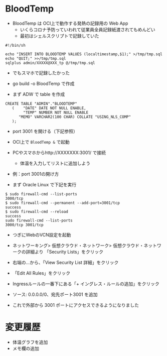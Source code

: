 # BloodTemp

- BloodTemp は OCI上で動作する発熱の記録用の Web App
  - いくらコロナ予防っていわれて従業員全員記録紙渡されてもめんどい
  - 最初はシェルスクリプトで記録していた
```
#!/bin/sh

echo "INSERT INTO BLOODTEMP VALUES (localtimestamp,$1);" >/tmp/tmp.sql
echo "QUIT;" >>/tmp/tmp.sql
sqlplus admin/XXXXX@XXX_tp @/tmp/tmp.sql
```
- でもスマホで記録したかった

- go build -o BloodTemp で作成

- まず ADW で table を作成
```
CREATE TABLE "ADMIN"."BLOODTEMP" 
   (	"DATE" DATE NOT NULL ENABLE, 
     	"TEMP" NUMBER NOT NULL ENABLE
      "MEMO" VARCHAR2(100 CHAR) COLLATE "USING_NLS_COMP"
   );
```

- port 3001 を開ける（下記参照）

- OCI上で `BloodTemp &` で起動

- PCやスマホからhttp://XXXXXXX:3001/ で接続
  - 体温を入力してリストに追加しよう

- 例：port 3001の開け方
- まず Oracle Linux で下記を実行
```
$ sudo firewall-cmd --list-ports
3000/tcp
$ sudo firewall-cmd --permanent --add-port=3001/tcp
success
$ sudo firewall-cmd --reload
success
sudo firewall-cmd --list-ports
3000/tcp 3001/tcp
```

- つぎにWebのVCN設定を起動
- ネットワーキング> 仮想クラウド・ネットワーク> 仮想クラウド・ネットワークの詳細より 「Security Lists」をクリック
- 右端の...から、「View Security List 詳細」をクリック
- 「Edit All Rules」をクリック
- Ingressルールの一番下にある「+ イングレス・ルールの追加」をクリック
- ソース: 0.0.0.0/0、宛先ポート3001 を追加

- これで外部から 3001 ポートにアクセスできるようになりました

# 変更履歴
- 体温グラフを追加
- メモ欄の追加
